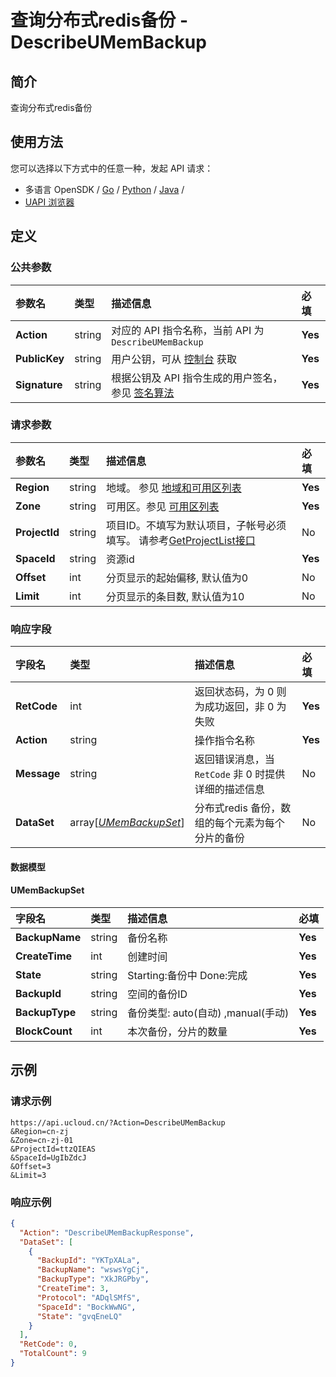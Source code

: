 # 查询分布式redis备份 - DescribeUMemBackup

## 简介

查询分布式redis备份






## 使用方法

您可以选择以下方式中的任意一种，发起 API 请求：
- 多语言 OpenSDK / [Go](https://github.com/ucloud/ucloud-sdk-go) / [Python](https://github.com/ucloud/ucloud-sdk-python3) / [Java](https://github.com/ucloud/ucloud-sdk-java) /
- [UAPI 浏览器](https://console.ucloud.cn/uapi/detail?id=DescribeUMemBackup)


## 定义

### 公共参数

| 参数名 | 类型 | 描述信息 | 必填 |
|:---|:---|:---|:---|
| **Action**     | string  | 对应的 API 指令名称，当前 API 为 `DescribeUMemBackup`                        | **Yes** |
| **PublicKey**  | string  | 用户公钥，可从 [控制台](https://console.ucloud.cn/uapi/apikey) 获取                                             | **Yes** |
| **Signature**  | string  | 根据公钥及 API 指令生成的用户签名，参见 [签名算法](api/summary/signature.md)  | **Yes** |

### 请求参数

| 参数名 | 类型 | 描述信息 | 必填 |
|:---|:---|:---|:---|
| **Region** | string | 地域。 参见 [地域和可用区列表](api/summary/regionlist) |**Yes**|
| **Zone** | string | 可用区。参见 [可用区列表](api/summary/regionlist) |**Yes**|
| **ProjectId** | string | 项目ID。不填写为默认项目，子帐号必须填写。 请参考[GetProjectList接口](api/summary/get_project_list) |No|
| **SpaceId** | string | 资源id |**Yes**|
| **Offset** | int | 分页显示的起始偏移, 默认值为0 |No|
| **Limit** | int | 分页显示的条目数, 默认值为10 |No|

### 响应字段

| 字段名 | 类型 | 描述信息 | 必填 |
|:---|:---|:---|:---|
| **RetCode** | int | 返回状态码，为 0 则为成功返回，非 0 为失败 |**Yes**|
| **Action** | string | 操作指令名称 |**Yes**|
| **Message** | string | 返回错误消息，当 `RetCode` 非 0 时提供详细的描述信息 |No|
| **DataSet** | array[[*UMemBackupSet*](#UMemBackupSet)] | 分布式redis 备份，数组的每个元素为每个分片的备份 |No|

#### 数据模型


#### UMemBackupSet

| 字段名 | 类型 | 描述信息 | 必填 |
|:---|:---|:---|:---|
| **BackupName** | string | 备份名称 |**Yes**|
| **CreateTime** | int | 创建时间 |**Yes**|
| **State** | string | Starting:备份中 Done:完成 |**Yes**|
| **BackupId** | string | 空间的备份ID |**Yes**|
| **BackupType** | string | 备份类型: auto(自动) ,manual(手动) |**Yes**|
| **BlockCount** | int | 本次备份，分片的数量 |**Yes**|

## 示例

### 请求示例
    
```
https://api.ucloud.cn/?Action=DescribeUMemBackup
&Region=cn-zj
&Zone=cn-zj-01
&ProjectId=ttzQIEAS
&SpaceId=UgIbZdcJ
&Offset=3
&Limit=3
```

### 响应示例
    
```json
{
  "Action": "DescribeUMemBackupResponse",
  "DataSet": [
    {
      "BackupId": "YKTpXALa",
      "BackupName": "wswsYgCj",
      "BackupType": "XkJRGPby",
      "CreateTime": 3,
      "Protocol": "ADqlSMfS",
      "SpaceId": "BockWwNG",
      "State": "gvqEneLQ"
    }
  ],
  "RetCode": 0,
  "TotalCount": 9
}
```





